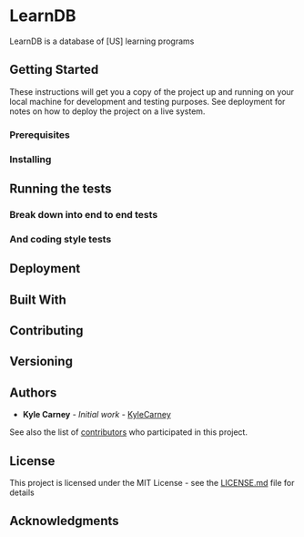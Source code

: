 # LearnDB
LearnDB is a database of [US] learning programs

## Getting Started

These instructions will get you a copy of the project up and running on your local machine for development and testing purposes. See deployment for notes on how to deploy the project on a live system.

### Prerequisites

### Installing


## Running the tests

### Break down into end to end tests

### And coding style tests

## Deployment

## Built With

## Contributing

## Versioning

## Authors

* **Kyle Carney** - *Initial work* - [KyleCarney](https://github.com/KyleCarney)

See also the list of [contributors](https://github.com/kylecarney/learndb/contributors) who participated in this project.

## License

This project is licensed under the MIT License - see the [LICENSE.md](LICENSE.md) file for details

## Acknowledgments
